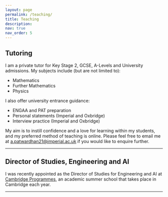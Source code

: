 ```yaml
---
layout: page
permalink: /teaching/
title: Teaching
description: 
nav: true
nav_order: 5
---
```

## Tutoring

I am a private tutor for Key Stage 2, GCSE, A-Levels and University admissions.
My subjects include (but are not limited to):
- Mathematics
- Further Mathematics
- Physics

I also offer university entrance guidance:
- ENGAA and PAT preparation
- Personal statements (Imperial and Oxbridge)
- Interview practice (Imperial and Oxbridge)

My aim is to instill confidence and a love for learning within my students, and my preferred method of teaching is online.
Please feel free to email me at [a.patwardhan21@imperial.ac.uk](a.patwardhan21@imperial.ac.uk) if you would like to enquire further.

---
## Director of Studies, Engineering and AI

I was recently appointed as the Director of Studies for Engineering and AI at [Cambridge Programmes](https://new.cambridgeprogrammes.com/), an academic summer school that takes place in Cambridge each year.

---